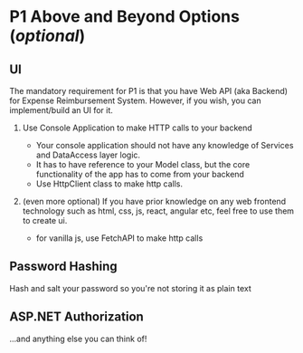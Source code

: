 # P1 Above and Beyond Options (*optional*)

## UI
The mandatory requirement for P1 is that you have Web API (aka Backend) for Expense Reimbursement System. However, if you wish, you can implement/build an UI for it.

1. Use Console Application to make HTTP calls to your backend
    - Your console application should not have any knowledge of Services and DataAccess layer logic.
    - It has to have reference to your Model class, but the core functionality of the app has to come from your backend
    - Use HttpClient class to make http calls.

2. (even more optional) If you have prior knowledge on any web frontend technology such as html, css, js, react, angular etc, feel free to use them to create ui.
    - for vanilla js, use FetchAPI to make http calls

## Password Hashing
Hash and salt your password so you're not storing it as plain text

## ASP.NET Authorization

...and anything else you can think of!